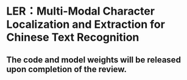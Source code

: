 # LER：Multi-Modal Character Localization and Extraction for Chinese Text Recognition

## The code and model weights will be released upon completion of the review.
